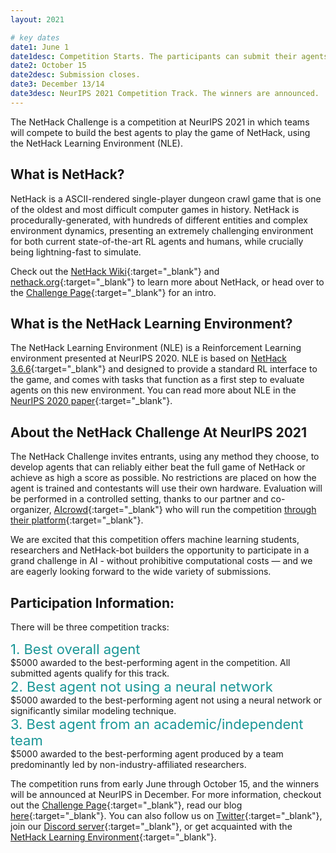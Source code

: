 ```yaml
---
layout: 2021

# key dates
date1: June 1
date1desc: Competition Starts. The participants can submit their agents.
date2: October 15
date2desc: Submission closes.
date3: December 13/14
date3desc: NeurIPS 2021 Competition Track. The winners are announced.
---
```


The NetHack Challenge is a competition at NeurIPS 2021 in which teams will compete to build the best agents to play the game of NetHack, using the NetHack Learning Environment (NLE).


## What is NetHack?

NetHack is a ASCII-rendered single-player dungeon crawl game that is one of the oldest and most difficult computer games in history.  NetHack is procedurally-generated, with hundreds of different entities and complex environment dynamics, presenting an extremely challenging environment for both current state-of-the-art RL agents and humans, while crucially being lightning-fast to simulate.

Check out the [NetHack Wiki](https://nethackwiki.com/wiki/Main_Page){:target="_blank"} and [nethack.org](http://nethack.org/){:target="_blank"} to learn more about NetHack, or head over to the [Challenge Page](https://www.aicrowd.com/challenges/neurips-2021-nethack-challenge){:target="_blank"} for an intro.


## What is the NetHack Learning Environment?

The NetHack Learning Environment (NLE) is a Reinforcement Learning environment presented at NeurIPS 2020. NLE is based on [NetHack 3.6.6](https://github.com/NetHack/NetHack/tree/NetHack-3.6.6_PostRelease){:target="_blank"} and designed to provide a standard RL interface to the game, and comes with tasks that function as a first step to evaluate agents on this new environment. You can read more about NLE in the [NeurIPS 2020 paper](https://arxiv.org/abs/2006.13760){:target="_blank"}.


## About the NetHack Challenge At NeurIPS 2021

The NetHack Challenge invites entrants, using any method they choose, to develop agents that can reliably either beat the full game of NetHack or achieve as high a score as possible. No restrictions are placed on how the agent is trained and contestants will use their own hardware. Evaluation will be performed in a controlled setting, thanks to our partner and co-organizer, [AIcrowd](https://www.aicrowd.com/){:target="_blank"} who will run the competition [through their platform](https://www.aicrowd.com/challenges/neurips-2021-the-nethack-challenge){:target="_blank"}.

We are excited that this competition offers machine learning students, researchers and NetHack-bot builders the opportunity to participate in a grand challenge in AI - without prohibitive computational costs — and we are eagerly looking forward to the wide variety of submissions.


## Participation Information:
There will be three competition tracks:
<div style="color: #199696; font-size: 22px; font-weight: 400;">1. Best overall agent</div>
$5000 awarded to the best-performing agent in the competition. All submitted agents qualify for this track.

<div style="color: #199696; font-size: 22px; font-weight: 400;">2. Best agent not using a neural network</div>
$5000 awarded to the best-performing agent not using a neural network or significantly similar modeling technique.

<div style="color: #199696; font-size: 22px; font-weight: 400;">3. Best agent from an academic/independent team</div>
$5000 awarded to the best-performing agent produced by a team predominantly led by non-industry-affiliated researchers.


The competition runs from early June through October 15, and the winners will be announced at NeurIPS in December. For more information, checkout out the [Challenge Page](https://www.aicrowd.com/challenges/neurips-2021-nethack-challenge){:target="_blank"}, read our blog [here](https://ai.facebook.com/blog/launching-the-nethack-challenge-at-neurips-2021){:target="_blank"}. You can also follow us on [Twitter](https://twitter.com/NetHack_LE){:target="_blank"}, join our [Discord server](https://discord.gg/zkFWQmSWBA){:target="_blank"}, or get acquainted with the [NetHack Learning Environment](https://github.com/facebookresearch/nle){:target="_blank"}.
